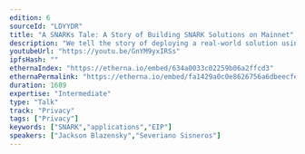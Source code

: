 ```yaml
---
edition: 6
sourceId: "LDYYDR"
title: "A SNARKs Tale: A Story of Building SNARK Solutions on Mainnet"
description: "We tell the story of deploying a real-world solution using SNARKs as a core primitive; highlighting many cutting edge SNARKs and their limitations in the hope to identify opportunities for the community to make Ethereum more SNARK friendly, creating a diverse ecosystem where SNARKs built upon a variety of unique primitives can thrive."
youtubeUrl: "https://youtu.be/GnYM9yxIRSs"
ipfsHash: ""
ethernaIndex: "https://etherna.io/embed/634a0033c02259b06a2ffcd3"
ethernaPermalink: "https://etherna.io/embed/fa1429a0c0e8626756a6dbeecfedc979316c7fb85a35e41b1b169ca3c1020570"
duration: 1689
expertise: "Intermediate"
type: "Talk"
track: "Privacy"
tags: ["Privacy"]
keywords: ["SNARK","applications","EIP"]
speakers: ["Jackson Blazensky","Severiano Sisneros"]
---
```


